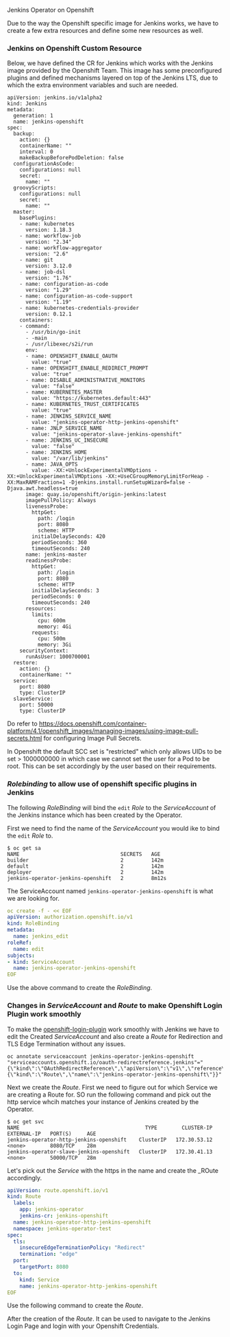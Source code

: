 Jenkins Operator on Openshift

Due to the way the Openshift specific image for Jenkins works, we have to create a few extra resources and define some new resources as well.

### Jenkins on Openshift Custom Resource

Below, we have defined the CR for Jenkins which works with the Jenkins image provided by the Openshift Team. This image has some preconfigured plugins and defined mechanisms layered on top of the Jenkins LTS, due to which the extra environment variables and such are needed.

```
apiVersion: jenkins.io/v1alpha2
kind: Jenkins
metadata:
  generation: 1
  name: jenkins-openshift
spec:
  backup:
    action: {}
    containerName: ""
    interval: 0
    makeBackupBeforePodDeletion: false
  configurationAsCode:
    configurations: null
    secret:
      name: ""
  groovyScripts:
    configurations: null
    secret:
      name: ""
  master:
    basePlugins:
    - name: kubernetes
      version: 1.18.3
    - name: workflow-job
      version: "2.34"
    - name: workflow-aggregator
      version: "2.6"
    - name: git
      version: 3.12.0
    - name: job-dsl
      version: "1.76"
    - name: configuration-as-code
      version: "1.29"
    - name: configuration-as-code-support
      version: "1.19"
    - name: kubernetes-credentials-provider
      version: 0.12.1
    containers:
    - command:
      - /usr/bin/go-init
      - -main
      - /usr/libexec/s2i/run
      env:
      - name: OPENSHIFT_ENABLE_OAUTH
        value: "true"
      - name: OPENSHIFT_ENABLE_REDIRECT_PROMPT
        value: "true"
      - name: DISABLE_ADMINISTRATIVE_MONITORS        
        value: "false"
      - name: KUBERNETES_MASTER
        value: "https://kubernetes.default:443"
      - name: KUBERNETES_TRUST_CERTIFICATES
        value: "true"
      - name: JENKINS_SERVICE_NAME
        value: "jenkins-operator-http-jenkins-openshift"
      - name: JNLP_SERVICE_NAME
        value: "jenkins-operator-slave-jenkins-openshift"
      - name: JENKINS_UC_INSECURE
        value: "false"
      - name: JENKINS_HOME
        value: "/var/lib/jenkins"
      - name: JAVA_OPTS
        value: -XX:+UnlockExperimentalVMOptions -XX:+UnlockExperimentalVMOptions -XX:+UseCGroupMemoryLimitForHeap -XX:MaxRAMFraction=1 -Djenkins.install.runSetupWizard=false -Djava.awt.headless=true
      image: quay.io/openshift/origin-jenkins:latest
      imagePullPolicy: Always
      livenessProbe:
        httpGet:
          path: /login
          port: 8080
          scheme: HTTP
        initialDelaySeconds: 420
        periodSeconds: 360
        timeoutSeconds: 240
      name: jenkins-master
      readinessProbe:
        httpGet:
          path: /login
          port: 8080
          scheme: HTTP
        initialDelaySeconds: 3
        periodSeconds: 0
        timeoutSeconds: 240
      resources:
        limits:
          cpu: 600m
          memory: 4Gi
        requests:
          cpu: 500m
          memory: 3Gi
    securityContext:
      runAsUser: 1000700001
  restore:
    action: {}
    containerName: ""
  service:
    port: 8080
    type: ClusterIP
  slaveService:
    port: 50000
    type: ClusterIP
```

Do refer to https://docs.openshift.com/container-platform/4.1/openshift_images/managing-images/using-image-pull-secrets.html for configuring Image Pull Secrets.

In Openshift the default SCC set is "restricted" which only allows UIDs to be set > 1000000000 in which case we cannot set the user for a Pod to be root. This can be set accordingly by the user based on their requirements.

### _Rolebinding_ to allow use of openshift specific plugins in Jenkins

The following _RoleBinding_ will bind the `edit` _Role_ to the _ServiceAccount_ of the Jenkins instance which has been created by the Operator. 

First we need to find the name of the _ServiceAccount_ you would ike to bind the `edit` _Role_ to.
```
$ oc get sa
NAME                                 SECRETS   AGE
builder                              2         142m
default                              2         142m
deployer                             2         142m
jenkins-operator-jenkins-openshift   2         8m12s
```
The ServiceAccount named `jenkins-operator-jenkins-openshift` is what we are looking for.

```yaml
oc create -f - << EOF
apiVersion: authorization.openshift.io/v1
kind: RoleBinding
metadata:
  name: jenkins_edit
roleRef:
  name: edit
subjects:
- kind: ServiceAccount
  name: jenkins-operator-jenkins-openshift
EOF
```

Use the above command to create the _RoleBinding_.

### Changes in _ServiceAccount_ and _Route_ to make Openshift Login Plugin work smoothly

To make the [openshift-login-plugin](https://plugins.jenkins.io/openshift-login) work smoothly with Jenkins we have to edit the Created _ServiceAccount_ and also create a _Route_ for Redirection and TLS Edge Termination without any issues.

```
oc annotate serviceaccount jenkins-operator-jenkins-openshift "serviceaccounts.openshift.io/oauth-redirectreference.jenkins"="{\"kind\":\"OAuthRedirectReference\",\"apiVersion\":\"v1\",\"reference\":{\"kind\":\"Route\",\"name\":\"jenkins-operator-jenkins-openshift\"}}"
```

Next we create the _Route_.
First we need to figure out for which Service we are creating a Route for. SO run the following command and pick out the http service whcih matches your instance of Jenkins created by the Operator. 
```
$ oc get svc
NAME                                         TYPE        CLUSTER-IP     EXTERNAL-IP   PORT(S)     AGE                                                   
jenkins-operator-http-jenkins-openshift    ClusterIP   172.30.53.12   <none>        8080/TCP    28m                                                   
jenkins-operator-slave-jenkins-openshift   ClusterIP   172.30.41.13   <none>        50000/TCP   28m    
```

Let's pick out the _Service_ with the https in the name and create the _ROute accordingly.


```yaml
apiVersion: route.openshift.io/v1
kind: Route
  labels:
    app: jenkins-operator
    jenkins-cr: jenkins-openshift
  name: jenkins-operator-http-jenkins-openshift
  namespace: jenkins-operator-test
spec:
  tls:
    insecureEdgeTerminationPolicy: "Redirect"
    termination: "edge"
  port:
    targetPort: 8080
  to:
    kind: Service
    name: jenkins-operator-http-jenkins-openshift
EOF
```

Use the following command to create the _Route_.

After the creation of the _Route_. It can be used to navigate to the Jenkins Login Page and login with your Openshift Credentials.
